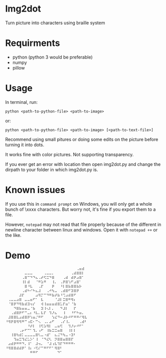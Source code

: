 # Img2dot
Turn picture into characters using braille system
# Requirments
* python (python 3 would be preferable)
* numpy
* pillow
# Usage
In terminal, run:

`python <path-to-python-file> <path-to-image>`

or:

`python <path-to-python-file> <path-to-image> [<path-to-text-file>]`

Recommend using small pitures or doing some edits on the picture before turning it into dots.

It works fine with color pictures. Not supporting transparency.

If you ever get an error with location then open img2dot.py and change the dirpath to your folder in which img2dot.py is.
# Known issues
If you use this in `command prompt` on Windows, you will only get a whole bunch of \xxxx characters. But worry not, it's fine if you export them to a file.

However, `notepad` may not read that file properly because of the different in newline character between linux and windows. Open it with `notepad ++` or the like.
# Demo
```
⠀⠀⠀⠀⠀⠀⠀⠀⠀⠀⠀⠀⠀⠀⠀⠀⠀⠀⠀⠀⠀⠀⠀⠀⠀⠀⠠⠶⠾⠀
⠀⠀⠀⠀⠀⠀⠀⠤⠤⠤⠀⠀⠀⠀⠠⠤⠤⠄⠀⠀⠀⠀⠀⠀⠠⠾⠿⠿⠇⠀
⠀⠀⠀⠀⠀⠀⠠⠿⠉⠙⠙⠦⠠⠞⠫⠭⠙⠿⠀⠀⠀⠠⠾⠀⠾⠟⠴⠿⠁⠀
⠀⠀⠀⠀⠀⠀⠸⠇⠾⠀⠀⠈⠛⠵⠛⠀⠀⠸⠄⠀⠠⠟⠿⠱⠋⠴⠿⠁⠀⠀
⠀⠀⠀⠀⠀⠀⠀⠿⠘⠧⠀⠀⠠⠏⠀⠀⠀⠟⠀⠀⠘⠇⠿⠷⠿⠿⠷⠗⠀⠀
⠀⠀⠀⠀⠀⠀⠠⠾⠓⠊⠓⠦⠼⠀⠀⠠⠚⠳⠤⠀⠠⠾⠿⠋⠽⠿⠟⠀⠀⠀
⠀⠀⠀⠀⠀⠼⠏⠀⠀⠀⠀⠴⠻⠍⠉⠙⠛⠷⠞⠷⠘⠩⠴⠾⠿⠋⠀⠀⠀⠀
⠀⠠⠤⠤⠴⠿⠀⠤⠤⠶⠋⠁⠀⠧⠀⠀⠀⠀⠈⠼⠇⠭⠿⠛⠻⠆⠀⠀⠀⠀
⠀⠈⠿⠟⠙⠻⠷⠾⠽⠲⠎⠀⠀⠺⠸⠶⠶⠶⠾⠿⠥⠏⠶⠁⠈⠷⠀⠀⠀⠀
⠀⠀⠀⠙⠿⠷⠶⠶⠤⠈⠷⠀⠀⠽⠸⠢⠇⠄⠀⠀⠙⠼⠇⠀⠀⠏⠀⠀⠀⠀
⠀⠀⠠⠾⠿⠟⠋⠉⠤⠆⠘⠧⠄⠧⠏⠀⠹⠜⠦⠀⠀⠸⠀⠀⠘⠋⠓⠶⠄⠀
⠀⠼⠿⠿⠧⠴⠾⠿⠟⠱⠶⠌⠛⠋⠀⠀⠀⠱⠮⠙⠒⠼⠗⠚⠋⠛⠛⠊⠻⠧
⠘⠻⠟⠿⠻⠻⠛⠉⠰⠯⠂⠉⠢⠀⠠⠄⠴⠋⠀⠀⠠⠎⠸⠄⠀⠀⠀⠠⠾⠃
⠀⠀⠀⠀⠀⠀⠀⠀⠘⠞⠇⠀⠸⠫⠵⠻⠇⠀⠤⠶⠫⠀⠀⠹⠜⠖⠚⠋⠁⠀
⠀⠀⠀⠀⠀⠠⠖⠋⠉⠁⠹⠄⠰⠋⠀⠸⠷⠭⠭⠶⠿⠀⠀⠸⠇⠇⠀⠀⠀⠀
⠀⠀⠸⠿⠳⠾⠅⠤⠤⠤⠤⠿⠣⠤⠐⠾⠁⠀⠦⠬⠙⠳⠤⠐⠽⠃⠀⠀⠀⠀
⠀⠀⠀⠹⠶⠭⠹⠮⠥⠕⠁⠸⠀⠈⠙⠮⠣⠀⠝⠿⠿⠶⠿⠿⠏⠀⠀⠀⠀⠀
⠀⠴⠾⠟⠛⠛⠙⠄⠸⠁⠀⠼⠲⠄⠀⠈⠼⠰⠧⠹⠏⠙⠛⠛⠛⠂⠀⠀⠀⠀
⠘⠻⠿⠿⠾⠾⠟⠁⠸⠆⠐⠫⠎⠉⠛⠋⠋⠁⠻⠿⠃⠀⠀⠀⠀⠀⠀⠀⠀⠀
⠀⠀⠀⠀⠀⠀⠀⠀⠀⠛⠛⠋⠀⠀⠀⠀⠀⠀⠀⠙⠁⠀⠀⠀⠀⠀⠀⠀⠀⠀
```
